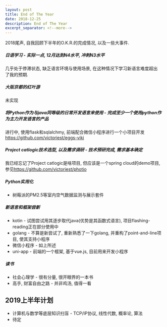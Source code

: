 ```yaml
---
layout: post
title: End of The Year
date: 2018-12-25
description: End of The Year
excerpt_separator: <!--more-->
---
```


2018尾声, 自我回顾下半年的O.K.R.的完成情况, 以及一些大事件.

##### 日语学习 - 实际一点, 12月达到N4水平, 冲刺N3水平
几乎处于停滞状态, 缺乏语言环境与使用场景, 在这种情况下学习新语言难度超出了我的预期.

##### 大阪京都的红叶游
未实现

##### 将Python作为与java同等级的日常开发语言来使用 - 完成至少一个使用python作为主力开发语言的产品
进行中, 使用flask和sqlalchmy, 前端配合微信小程序进行一个小项目开发<https://github.com/victoriest/eggs-viki>

##### Project catlogic技术选型, 以及需求调研 - 技术预研完成, 需求基本确定
我已经忘记了Project catlogic是啥项目, 但应该是一个spring cloud的demo项目, 参见<https://github.com/victoriest/photio>

##### Python实用化
* 树莓派的PM2.5等室内空气数据监测与展示套件

##### 新语言和框架尝新
* kotin - 试图尝试用其逐步取代java(优势是其函数式语言), 项目flashing-reading正在部分使用中
* golang - 不算是新尝试了, 重新熟悉了一下golang, 并重构了point-and-line项目, 使其支持小程序
* 微信小程序 - 如上所述
* uni-app - 前端的一个框架, 基于vue.js, 目前用来开发小程序

##### 读书
*  社会心理学 - 很有分量, 很开眼界的一本书
*  高手, 财富自由之路 - 并非鸡汤, 值得一看

## 2019上半年计划
* 计算机与数学等底层知识扫盲 - TCP/IP协议, 线性代数, 概率论, 算法
* 待定

<!--more-->
